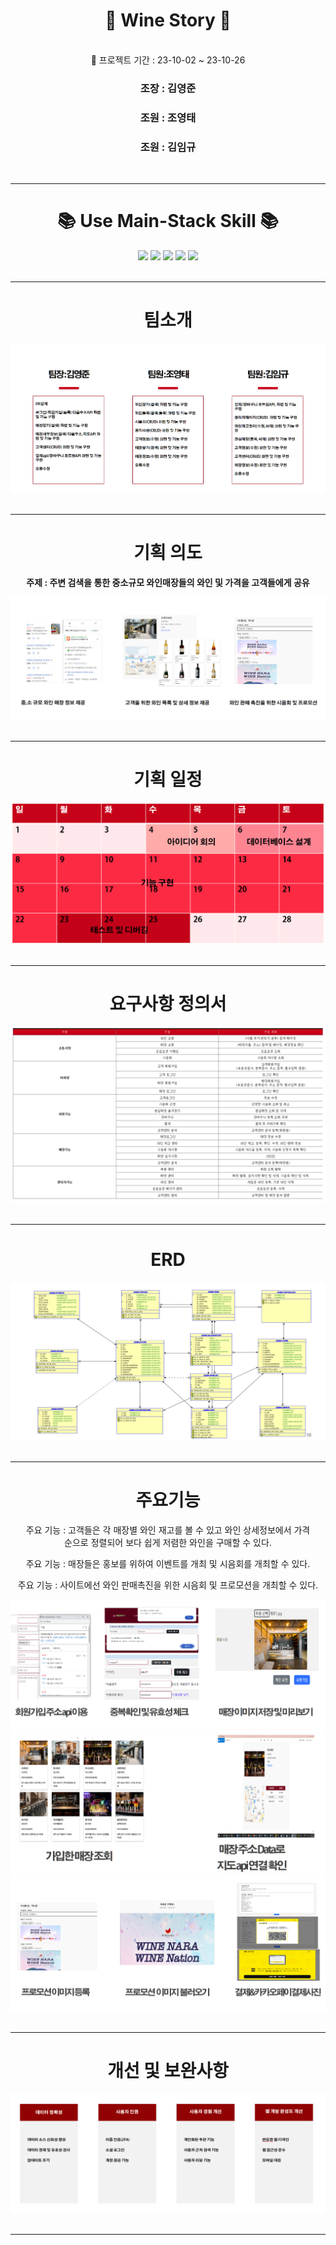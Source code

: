 
# <div align="center"> 🌈 Wine Story 🌈 </div>
<br />
<div align="center"> 🌈 프로젝트 기간 : 23-10-02 ~ 23-10-26
<h3 align="center">조장 :  김영준</h3>
<h3 align="center">조원 :  조영태</h3>
<h3 align="center">조원 :  김임규</h3>
<br />
<hr />
  
# <div align="center"> 📚 Use Main-Stack Skill 📚 </div>
<div align="center">
<img src="https://img.shields.io/badge/JAVA-007396?style=for-the-badge&logo=Java&logoColor=white">
<img src="https://img.shields.io/badge/Spring-6DB33F?style=for-the-badge&logo=Spring&logoColor=white">
<img src="https://img.shields.io/badge/HTML5-E34F26?style=for-the-badge&logo=HTML5&logoColor=white">
<img src="https://img.shields.io/badge/CSS3-1572B6?style=for-the-badge&logo=CSS3&logoColor=white">
<img src="https://img.shields.io/badge/Oracle-F80000?style=for-the-badge&logo=Oracle&logoColor=white">
</div> 
<br />
<hr />

# <div align="center"> 팀소개 </div>
<div align="center">
<img src="/image/2023-11-28 12 05 51.png">
</div>
<br />
<hr />


# <div align="center"> 기획 의도 </div>
<div align="center">
<p align="center"><strong>주제 : 주변 검색을 통한 중소규모 와인매장들의 와인 및 가격을 고객들에게 공유</strong></p>
<img src="/image/2023-11-28 12 06 07.png">
</div>
<br />
<hr />

# <div align="center"> 기획 일정 </div>
<div align="center">
<img src="/image/2023-11-28 11 21 01.png">
</div>
<br />
<hr />

# <div align="center"> 요구사항 정의서 </div>
<div align="center">
<img src="/image/2023-11-28 12 06 24.png">
</div>
<br />
<hr />

# <div align="center"> ERD </div>
<div align="center">
<img src="/image/2023-11-28 11 21 44.png">
</div>
<br />
<hr />

# <div align="center"> 주요기능 </div>
<div align="center">
<p align="center">주요 기능 : 고객들은 각 매장별 와인 재고를 볼 수 있고 와인 상세정보에서 가격<br />순으로 정렬되어 보다 쉽게 저렴한 와인을 구매할 수 있다.</p>
<p align="center">주요 기능 : 매장들은 홍보를 위하여 이벤트를 개최 및 시음회를 개최할 수 있다.</p>
<p align="center">주요 기능 : 사이트에선 와인 판매촉진을 위한 시음회 및 프로모션을 개최할 수 있다.</p>
<img src="/image/2023-11-28 12 06 35.png">
<br />
<img src="/image/2023-11-28 12 06 52.png">  
<br />
<img src="/image/2023-11-28 12 07 01.png">
</div>
<br />
<hr />

# <div align="center"> 개선 및 보완사항 </div>
<div align="center">
<img src="/image/2023-11-28 11 22 38.png">
</div>
<br />
<hr />
